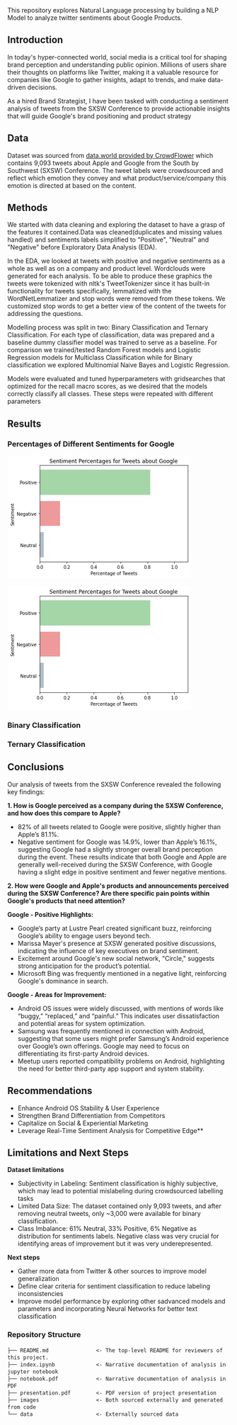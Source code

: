 This repository explores Natural Language processing by building a NLP Model to analyze twitter sentiments about Google Products.

## Introduction
In today's hyper-connected world, social media is a critical tool for shaping brand perception and understanding public opinion. Millions of users share their thoughts on platforms like Twitter, making it a valuable resource for companies like Google to gather insights, adapt to trends, and make data-driven decisions.

As a hired Brand Strategist, I have been tasked with conducting a sentiment analysis of tweets from the SXSW Conference to provide actionable insights that will guide Google's brand positioning and product strategy

## Data
Dataset was sourced from [data.world provided by CrowdFlower](https://data.world/crowdflower/brands-and-product-emotions) which contains 9,093 tweets about Apple and Google from the South by Southwest (SXSW) Conference. The tweet labels were crowdsourced and reflect which emotion they convey and what product/service/company this emotion is directed at based on the content.
## Methods
We started with data cleaning and exploring the dataset to have a grasp of the features it contained.Data was cleaned(duplicates and missing values handled) and sentiments labels simplified to "Positive", "Neutral" and "Negative" before Exploratory Data Analysis (EDA).

In the EDA, we looked at tweets with positive and negative sentiments as a whole as well as on a company and product level. Wordclouds were generated for each analysis. To be able to produce these graphics the tweets were tokenized with nltk's TweetTokenizer since it has built-in functionality for tweets specifically, lemmatized with the WordNetLemmatizer and stop words were removed from these tokens. We customized stop words to get a better view of the content of the tweets for addressing the questions.

Modelling process was split in two: Binary Classification and Ternary Classification. For each type of classification, data was prepared and a baseline dummy classifier model was trained to serve as a baseline. For comparison we trained/tested Random Forest models and Logistic Regression models for Multiclass Classification while for Binary classification we explored Multinomial Naive Bayes and Logistic Regression.

Models were evaluated  and tuned hyperparameters with gridsearches that optimized for the recall macro scores, as we desired that the models correctly classify all classes. These steps were repeated with different parameters

## Results

### Percentages of Different Sentiments for Google

![Google Sentiment Analysis](./images/googlesentiments.png)


<img src="./images/%googlesentiments.png">

### Binary Classification

### Ternary Classification

## Conclusions 

Our analysis of tweets from the SXSW Conference revealed the following key findings:

**1. How is Google perceived as a company during the SXSW Conference, and how does this compare to Apple?**
- 82% of all tweets related to Google were positive, slightly higher than Apple’s 81.1%.
- Negative sentiment for Google was 14.9%, lower than Apple’s 16.1%, suggesting Google had a slightly stronger overall brand perception during the event.
These results indicate that both Google and Apple are generally well-received during the SXSW Conference, with Google having a slight edge in positive sentiment and fewer negative mentions.

**2. How were Google and Apple's products and announcements perceived during the SXSW Conference? Are there specific pain points within Google's products that need attention?**

**Google - Positive Highlights:**

- Google’s party at Lustre Pearl created significant buzz, reinforcing Google’s ability to engage users beyond tech.
- Marissa Mayer's presence at SXSW generated positive discussions, indicating the influence of key executives on brand sentiment.
- Excitement around Google's new social network, "Circle," suggests strong anticipation for the product’s potential.
- Microsoft Bing was frequently mentioned in a negative light, reinforcing Google's dominance in search.

**Google - Areas for Improvement:**
- Android OS issues were widely discussed, with mentions of words like “buggy,” “replaced,” and “painful.” This indicates user dissatisfaction and potential areas for system optimization.
- Samsung was frequently mentioned in connection with Android, suggesting that some users might prefer Samsung’s Android experience over Google’s own offerings. Google may need to focus on differentiating its first-party Android devices.
- Meetup users reported compatibility problems on Android, highlighting the need for better third-party app support and system stability.

## Recommendations

- Enhance Android OS Stability & User Experience
- Strengthen Brand Differentiation from Competitors
- Capitalize on Social & Experiential Marketing
- Leverage Real-Time Sentiment Analysis for Competitive Edge**


## Limitations and Next Steps

**Dataset limitations**

- Subjectivity in Labeling: Sentiment classification is highly subjective, which may lead to potential mislabeling during crowdsourced labelling tasks
- Limited Data Size: The dataset contained only 9,093 tweets, and after removing neutral tweets, only ~3,000 were available for binary classification. 
- Class Imbalance: 61% Neutral, 33% Positive, 6% Negative as distribution for sentiments labels. Negative class was  very crucial for identifying areas of improvement but it was very underepresented.

**Next steps**
- Gather more data from Twitter & other sources to improve model generalization
-  Define clear criteria for sentiment classification to reduce labeling inconsistencies
- Improve model performance by exploring other sadvanced models and parameters and incorporating Neural Networks for better text classification


### Repository Structure

```
├── README.md               <- The top-level README for reviewers of this project.
├── index.ipynb             <- Narrative documentation of analysis in jupyter notebook
├── notebook.pdf            <- Narrative documentation of analysis in PDF
├── presentation.pdf        <- PDF version of project presentation
├── images                  <- Both sourced externally and generated from code
└── data                    <- Externally sourced data